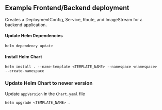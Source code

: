 ## Example Frontend/Backend deployment

Creates a DeploymentConfig, Service, Route, and ImageStream for a backend application. 

#### Update Helm Dependencies

```
helm dependency update
```

#### Install Helm Chart

```
helm install . --name-template <TEMPLATE_NAME> --namespace <namespace> --create-namespace
```

### Update Helm Chart to newer version

Update `appVersion` in the `Chart.yaml` file

```
helm upgrade <TEMPLATE_NAME> .
```


